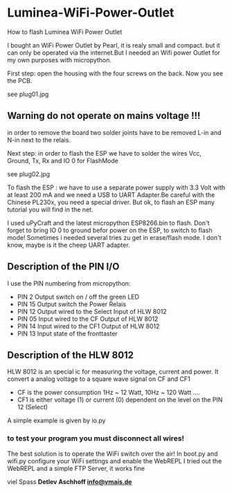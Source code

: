 # Luminea-WiFi-Power-Outlet
How to flash Luminea WiFi Power Outlet 

I bought an WiFi Power Outlet by Pearl, it is realy small and compact.
but it can only be operated via the internet.But I needed an Wifi power Outlet
for my own purposes with micropython.

First step: open the housing with the four screws on the back.
Now you see the PCB.

see plug01.jpg

## Warning do not operate on mains voltage !!!

in order to remove the board two solder joints have to be removed L-in and N-in
next to the relais.

Next step: in order to flash the ESP we have to solder the wires
Vcc, Ground, Tx, Rx and IO 0 for FlashMode

see plug02.jpg

To flash the ESP :
we have to use a separate power supply with 3.3 Volt with at least 200 mA
and we need a USB to UART Adapter.Be careful with the Chinese PL230x, you need a special driver.
But ok, to flash an ESP  many tutorial you will find in the net.

I used uPyCraft and the latest micropython ESP8266.bin to flash.
Don't forget to bring IO 0 to ground befor power on the ESP, to switch to flash mode!
Sometimes i needed several tries zu get in erase/flash mode. I don't know, maybe is it the cheep
UART adapter.


## Description of the PIN I/O

I use the PIN numbering from micropython:

- PIN  2  Output   switch on / off the green LED
- PIN 15  Output   switch the Power Relais
- PIN 12  Output   wired to the Select Input of  HLW 8012
- PIN 05  Input    wired to the CF Output of  HLW 8012
- PIN 14  Input    wired to the CF1 Output of  HLW 8012
- PIN 13  Input    state of the fronttaster

## Description of the HLW 8012

HLW 8012 is an special ic for measuring the voltage, current and power.
It convert a analog voltage to a square wave signal on CF and CF1 
- CF is the power consumption 1Hz ~ 12 Watt, 10Hz ~ 120 Watt ....
- CF1 is either voltage (1) or current (0) dependent on the level on the PIN 12 (Select)

A simple example is given by io.py

### to test your program you must disconnect all wires!

The best solution is to operate the WiFi switch over the air!
In boot.py and wifi.py configure your WiFi settings and enable the WebREPL
I tried out the WebREPL and a simple FTP Server, it works fine


viel Spass
**Detlev Aschhoff
info@vmais.de**
